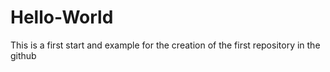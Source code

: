 # Hello-World
This is a first start and example for the creation of the first repository in the github
